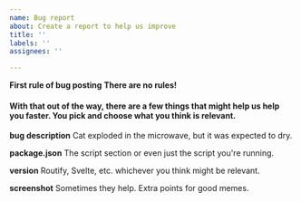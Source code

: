 ```yaml
---
name: Bug report
about: Create a report to help us improve
title: ''
labels: ''
assignees: ''

---
```


**First rule of bug posting**
**There are no rules!**

#### With that out of the way, there are a few things that might help us help you faster. You pick and choose what you think is relevant.

**bug description**
Cat exploded in the microwave, but it was expected to dry.

**package.json**
The script section or even just the script you're running.

**version**
Routify, Svelte, etc. whichever you think might be relevant.

**screenshot**
Sometimes they help. Extra points for good memes.
